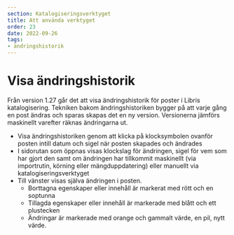 ```yaml
---
section: Katalogiseringsverktyget
title: Att använda verktyget
order: 23
date: 2022-09-26
tags:
- ändringshistorik
---
```


# Visa ändringshistorik
Från version 1.27 går det att visa ändringshistorik för poster i Libris katalogisering. Tekniken bakom ändringshistoriken bygger på att varje gång en 
post ändras och sparas skapas det en ny version. Versionerna jämförs maskinellt varefter räknas ändringarna ut. 

* Visa ändringshistoriken genom att klicka på klocksymbolen ovanför posten intill datum och sigel när posten skapades och ändrades
* I sidorutan som öppnas visas klockslag för ändringen, sigel för vem som har gjort den samt om ändringen har tillkommit maskinellt 
(via importrutin, körning eller mängduppdatering) eller manuellt via katalogiseringsverktyget
* Till vänster visas själva ändringen i posten. 
     * Borttagna egenskaper eller innehåll är markerat med rött och en soptunna 
     * Tillagda egenskaper eller innehåll är markerade med blått och ett plustecken 
     * Ändringar är markerade med orange och gammalt värde, en pil, nytt värde. 








